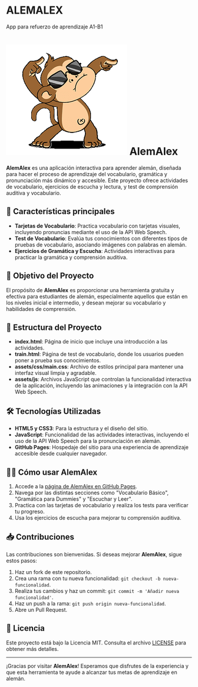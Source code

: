 # ALEMALEX
App para refuerzo de aprendizaje A1-B1
# ![AlemAlex](images/log.gif) AlemAlex

**AlemAlex** es una aplicación interactiva para aprender alemán, diseñada para hacer el proceso de aprendizaje del vocabulario, gramática y pronunciación más dinámico y accesible. Este proyecto ofrece actividades de vocabulario, ejercicios de escucha y lectura, y test de comprensión auditiva y vocabulario.

## 🚀 Características principales

- **Tarjetas de Vocabulario**: Practica vocabulario con tarjetas visuales, incluyendo pronuncias mediante el uso de la API Web Speech.
- **Test de Vocabulario**: Evalúa tus conocimientos con diferentes tipos de pruebas de vocabulario, asociando imágenes con palabras en alemán.
- **Ejercicios de Gramática y Escucha**: Actividades interactivas para practicar la gramática y comprensión auditiva.

## 🎯 Objetivo del Proyecto

El propósito de **AlemAlex** es proporcionar una herramienta gratuita y efectiva para estudiantes de alemán, especialmente aquellos que están en los niveles inicial e intermedio, y desean mejorar su vocabulario y habilidades de comprensión.

## 📂 Estructura del Proyecto

- **index.html**: Página de inicio que incluye una introducción a las actividades.
- **train.html**: Página de test de vocabulario, donde los usuarios pueden poner a prueba sus conocimientos.
- **assets/css/main.css**: Archivo de estilos principal para mantener una interfaz visual limpia y agradable.
- **assets/js**: Archivos JavaScript que controlan la funcionalidad interactiva de la aplicación, incluyendo las animaciones y la integración con la API Web Speech.

## 🛠️ Tecnologías Utilizadas

- **HTML5 y CSS3**: Para la estructura y el diseño del sitio.
- **JavaScript**: Funcionalidad de las actividades interactivas, incluyendo el uso de la API Web Speech para la pronunciación en alemán.
- **GitHub Pages**: Hospedaje del sitio para una experiencia de aprendizaje accesible desde cualquier navegador.

## 👨‍🏫 Cómo usar AlemAlex

1. Accede a la [página de AlemAlex en GitHub Pages](https://alexanderariza.github.io/alemanalex.io/).
2. Navega por las distintas secciones como "Vocabulario Básico", "Gramática para Dummies" y "Escuchar y Leer".
3. Practica con las tarjetas de vocabulario y realiza los tests para verificar tu progreso.
4. Usa los ejercicios de escucha para mejorar tu comprensión auditiva.

## 📥 Contribuciones

Las contribuciones son bienvenidas. Si deseas mejorar **AlemAlex**, sigue estos pasos:

1. Haz un fork de este repositorio.
2. Crea una rama con tu nueva funcionalidad: `git checkout -b nueva-funcionalidad`.
3. Realiza tus cambios y haz un commit: `git commit -m 'Añadir nueva funcionalidad'`.
4. Haz un push a la rama: `git push origin nueva-funcionalidad`.
5. Abre un Pull Request.

## 📄 Licencia

Este proyecto está bajo la Licencia MIT. Consulta el archivo [LICENSE](LICENSE) para obtener más detalles.

---

¡Gracias por visitar **AlemAlex**! Esperamos que disfrutes de la experiencia y que esta herramienta te ayude a alcanzar tus metas de aprendizaje en alemán.
